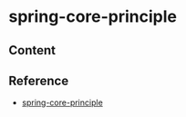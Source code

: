 # spring-core-principle

## Content

## Reference
* [spring-core-principle](https://www.inflearn.com/course/스프링-핵심-원리-기본편/dashboard)